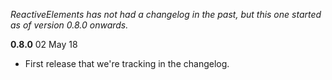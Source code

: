 _ReactiveElements has not had a changelog in the past, but this one started as of version 0.8.0 onwards._

__0.8.0__ 02 May 18

- First release that we're tracking in the changelog.
